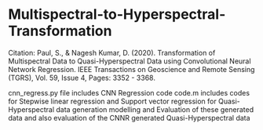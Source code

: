 # Multispectral-to-Hyperspectral-Transformation
Citation: Paul, S., & Nagesh Kumar, D. (2020). Transformation of Multispectral Data to Quasi-Hyperspectral Data using Convolutional Neural Network Regression. 
IEEE Transactions on Geoscience and Remote Sensing (TGRS), Vol. 59, Issue 4, Pages: 3352 - 3368.

cnn_regress.py file includes CNN Regression code
code.m includes codes for Stepwise linear regression and Support vector regression for Quasi-Hyperspectral data generation modelling and Evaluation of these generated data and
also evaluation of the CNNR generated Quasi-Hyperspectral data
